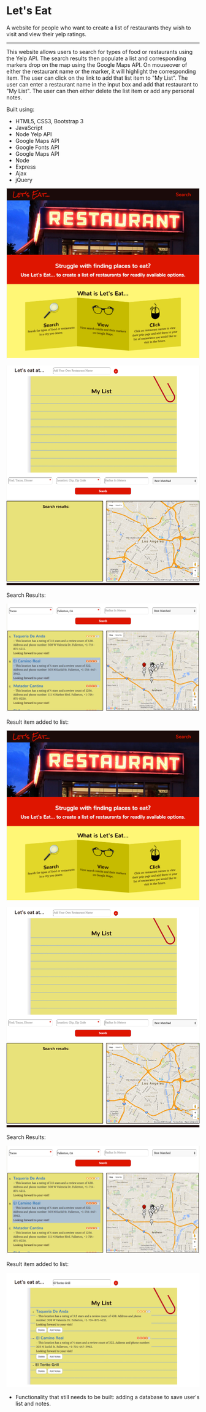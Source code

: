 <h1>Let's Eat</h1>

A website for people who want to create a list of restaurants they wish to visit and view their yelp ratings.

<hr>

This website allows users to search for types of food or restaurants using the Yelp API. The search results then populate a list and corresponding markers drop on the map using the Google Maps API. On mouseover of either the restaurant name or the marker, it will highlight the corresponding item. The user can click on the link to add that list item to "My List". The user can enter a restaurant name in the input box and add that restaurant to "My List". The user can then either delete the list item or add any personal notes. 

Built using:
  - HTML5, CSS3, Bootstrap 3 
  - JavaScript
  - Node Yelp API
  - Google Maps API
  - Google Fonts API 
  - Google Maps API 
  - Node 
  - Express
  - Ajax
  - jQuery

![home](https://github.com/Nataliamodiano/restaurants/blob/master/images/final-screenshots/home.png?raw=true)

![home-two](https://github.com/Nataliamodiano/restaurants/blob/master/images/final-screenshots/home-two.png?raw=true)

Search Results:

![search](https://github.com/Nataliamodiano/restaurants/blob/master/images/final-screenshots/highlight.png?raw=true)

Result item added to list:

![home](https://github.com/Nataliamodiano/restaurants/blob/master/images/final-screenshots/home.png?raw=true)

![home-two](https://github.com/Nataliamodiano/restaurants/blob/master/images/final-screenshots/home-two.png?raw=true)

Search Results:

![search](https://github.com/Nataliamodiano/restaurants/blob/master/images/final-screenshots/highlight.png?raw=true)

Result item added to list:

![list](https://github.com/Nataliamodiano/restaurants/blob/master/images/final-screenshots/manually-add-item.png?raw=true)

- Functionality that still needs to be built: adding a database to save user's list and notes. 
